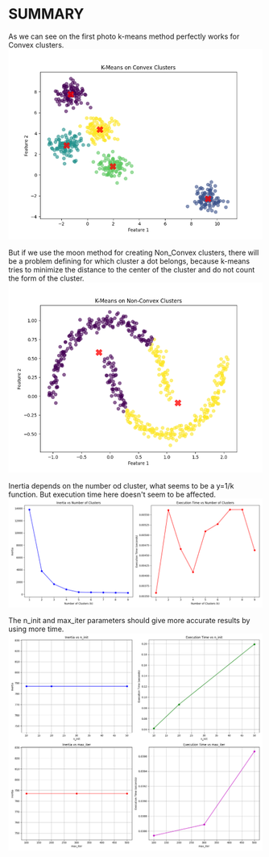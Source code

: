  # SUMMARY
 As we can see on the first photo k-means method perfectly works
 for Convex clusters.
 ![img.png](img.png)

 But if we use the moon method for creating Non_Convex clusters, 
 there will be a problem defining for which cluster a dot belongs,
 because k-means tries to minimize the distance to the center of the
 cluster and do not count the form of the cluster.
 ![img_1.png](img_1.png)
 
 Inertia depends on the number od cluster, what seems to be a y=1/k function.
 But execution time here doesn't seem to be affected.
 ![img_2.png](img_2.png)

 The n_init and max_iter parameters should give more accurate results by using more time.
 ![img_3.png](img_3.png)
